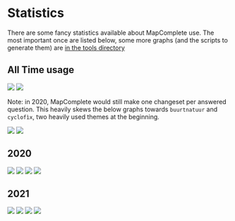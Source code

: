 Statistics
==========

There are some fancy statistics available about MapComplete use. The most important once are listed below, some more
graphs (and the scripts to generate them) are [in the tools directory](Tools/)

All Time usage
--------------

![](Tools/CumulativeContributors.png)
![](Tools/Cumulative%20changesets%20per%20contributor.png)

Note: in 2020, MapComplete would still make one changeset per answered question. This heavily skews the below graphs
towards `buurtnatuur` and `cyclofìx`, two heavily used themes at the beginning.

![](Tools/Cumulative%20changesets%20per%20theme.png)
![](Tools/Theme%20distribution.png)

2020
----

![](Tools/CumulativeContributors%20in%202020.png)
![](Tools/Cumulative%20changesets%20per%20contributor%20in%202020.png)
![](Tools/Cumulative%20changesets%20per%20theme%20in%202020.png)
![](Tools/Theme%20distribution%20in%202020.png)

2021
----

![](Tools/CumulativeContributors%20in%202021.png)
![](Tools/Cumulative%20changesets%20per%20contributor%20in%202021.png)
![](Tools/Cumulative%20changesets%20per%20theme%20in%202021.png)
![](Tools/Theme%20distribution%20in%202021.png)
